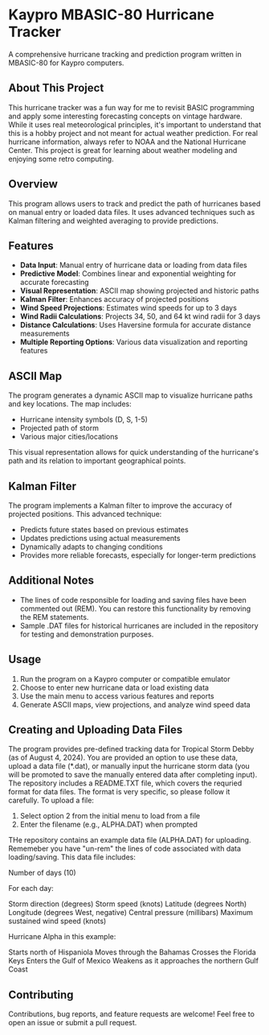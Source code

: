 # Kaypro MBASIC-80 Hurricane Tracker

A comprehensive hurricane tracking and prediction program written in MBASIC-80 for Kaypro computers.

## About This Project

This hurricane tracker was a fun way for me to revisit BASIC programming and apply some interesting forecasting concepts on vintage hardware. While it uses real meteorological principles, it's important to understand that this is a hobby project and not meant for actual weather prediction. For real hurricane information, always refer to NOAA and the National Hurricane Center. This project is great for learning about weather modeling and enjoying some retro computing.

## Overview

This program allows users to track and predict the path of hurricanes based on manual entry or loaded data files. It uses advanced techniques such as Kalman filtering and weighted averaging to provide predictions.

## Features

- **Data Input**: Manual entry of hurricane data or loading from data files
- **Predictive Model**: Combines linear and exponential weighting for accurate forecasting
- **Visual Representation**: ASCII map showing projected and historic paths
- **Kalman Filter**: Enhances accuracy of projected positions
- **Wind Speed Projections**: Estimates wind speeds for up to 3 days
- **Wind Radii Calculations**: Projects 34, 50, and 64 kt wind radii for 3 days
- **Distance Calculations**: Uses Haversine formula for accurate distance measurements
- **Multiple Reporting Options**: Various data visualization and reporting features

## ASCII Map

The program generates a dynamic ASCII map to visualize hurricane paths and key locations. The map includes:

- Hurricane intensity symbols (D, S, 1-5)
- Projected path of storm
- Various major cities/locations

This visual representation allows for quick understanding of the hurricane's path and its relation to important geographical points.

## Kalman Filter

The program implements a Kalman filter to improve the accuracy of projected positions. This advanced technique:

- Predicts future states based on previous estimates
- Updates predictions using actual measurements
- Dynamically adapts to changing conditions
- Provides more reliable forecasts, especially for longer-term predictions

## Additional Notes

- The lines of code responsible for loading and saving files have been commented out (REM). You can restore this functionality by removing the REM statements.
- Sample .DAT files for historical hurricanes are included in the repository for testing and demonstration purposes.

## Usage

1. Run the program on a Kaypro computer or compatible emulator
2. Choose to enter new hurricane data or load existing data
3. Use the main menu to access various features and reports
4. Generate ASCII maps, view projections, and analyze wind speed data

## Creating and Uploading Data Files

The program provides pre-defined tracking data for Tropical Storm Debby (as of August 4, 2024). You are provided an option to use these data, upload a data file (*.dat), or manually input the hurricane storm data (you will be promoted to save the manually entered data after completing input). The repository includes a README.TXT file, which covers the requried format for data files. The format is very specific, so please follow it carefully. To upload a file:

1. Select option 2 from the initial menu to load from a file
2. Enter the filename (e.g., ALPHA.DAT) when prompted

THe repository contains an example data file (ALPHA.DAT) for uploading. Rememeber you have "un-rem" the lines of code associated with data loading/saving. This data file includes:

Number of days (10)

For each day:

Storm direction (degrees)
Storm speed (knots)
Latitude (degrees North)
Longitude (degrees West, negative)
Central pressure (millibars)
Maximum sustained wind speed (knots)

Hurricane Alpha in this example:

Starts north of Hispaniola
Moves through the Bahamas
Crosses the Florida Keys
Enters the Gulf of Mexico
Weakens as it approaches the northern Gulf Coast

## Contributing

Contributions, bug reports, and feature requests are welcome! Feel free to open an issue or submit a pull request.

